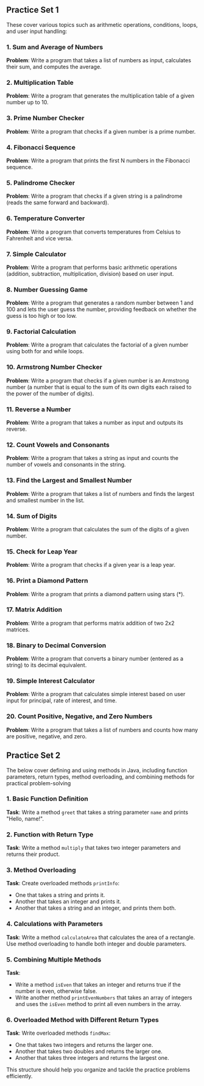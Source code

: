 

## Practice Set 1
These cover various topics such as arithmetic operations, conditions, loops, and user input handling:
### 1. Sum and Average of Numbers
**Problem**: Write a program that takes a list of numbers as input, calculates their sum, and computes the average.

### 2. Multiplication Table
**Problem**: Write a program that generates the multiplication table of a given number up to 10.

### 3. Prime Number Checker
**Problem**: Write a program that checks if a given number is a prime number.

### 4. Fibonacci Sequence
**Problem**: Write a program that prints the first N numbers in the Fibonacci sequence.

### 5. Palindrome Checker
**Problem**: Write a program that checks if a given string is a palindrome (reads the same forward and backward).

### 6. Temperature Converter
**Problem**: Write a program that converts temperatures from Celsius to Fahrenheit and vice versa.

### 7. Simple Calculator
**Problem**: Write a program that performs basic arithmetic operations (addition, subtraction, multiplication, division) based on user input.

### 8. Number Guessing Game
**Problem**: Write a program that generates a random number between 1 and 100 and lets the user guess the number, providing feedback on whether the guess is too high or too low.

### 9. Factorial Calculation
**Problem**: Write a program that calculates the factorial of a given number using both for and while loops.

### 10. Armstrong Number Checker
**Problem**: Write a program that checks if a given number is an Armstrong number (a number that is equal to the sum of its own digits each raised to the power of the number of digits).

### 11. Reverse a Number
**Problem**: Write a program that takes a number as input and outputs its reverse.

### 12. Count Vowels and Consonants
**Problem**: Write a program that takes a string as input and counts the number of vowels and consonants in the string.

### 13. Find the Largest and Smallest Number
**Problem**: Write a program that takes a list of numbers and finds the largest and smallest number in the list.

### 14. Sum of Digits
**Problem**: Write a program that calculates the sum of the digits of a given number.

### 15. Check for Leap Year
**Problem**: Write a program that checks if a given year is a leap year.

### 16. Print a Diamond Pattern
**Problem**: Write a program that prints a diamond pattern using stars (*).

### 17. Matrix Addition
**Problem**: Write a program that performs matrix addition of two 2x2 matrices.

### 18. Binary to Decimal Conversion
**Problem**: Write a program that converts a binary number (entered as a string) to its decimal equivalent.

### 19. Simple Interest Calculator
**Problem**: Write a program that calculates simple interest based on user input for principal, rate of interest, and time.

### 20. Count Positive, Negative, and Zero Numbers
**Problem**: Write a program that takes a list of numbers and counts how many are positive, negative, and zero.

## Practice Set 2
The below cover defining and using methods in Java, including function parameters, return types, method overloading, and combining methods for practical problem-solving
### 1. Basic Function Definition
**Task**: Write a method `greet` that takes a string parameter `name` and prints "Hello, name!".

### 2. Function with Return Type
**Task**: Write a method `multiply` that takes two integer parameters and returns their product.

### 3. Method Overloading
**Task**: Create overloaded methods `printInfo`:
  - One that takes a string and prints it.
  - Another that takes an integer and prints it.
  - Another that takes a string and an integer, and prints them both.

### 4. Calculations with Parameters
**Task**: Write a method `calculateArea` that calculates the area of a rectangle. Use method overloading to handle both integer and double parameters.

### 5. Combining Multiple Methods
**Task**: 
  - Write a method `isEven` that takes an integer and returns true if the number is even, otherwise false.
  - Write another method `printEvenNumbers` that takes an array of integers and uses the `isEven` method to print all even numbers in the array.

### 6. Overloaded Method with Different Return Types
**Task**: Write overloaded methods `findMax`:
  - One that takes two integers and returns the larger one.
  - Another that takes two doubles and returns the larger one.
  - Another that takes three integers and returns the largest one.

This structure should help you organize and tackle the practice problems efficiently.
